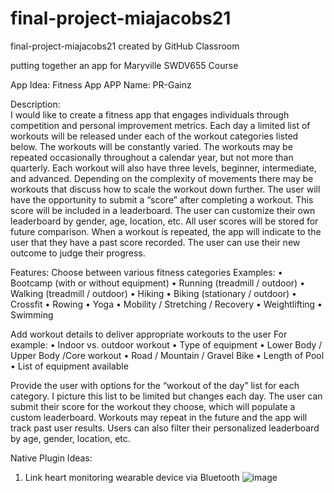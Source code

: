 # final-project-miajacobs21
final-project-miajacobs21 created by GitHub Classroom


putting together an app for Maryville SWDV655 Course



App Idea:  Fitness App
APP Name: PR-Gainz

Description:  
I would like to create a fitness app that engages individuals through competition and personal improvement metrics.  Each day a limited list of workouts will be released under each of the workout categories listed below.  The workouts will be constantly varied.  The workouts may be repeated occasionally throughout a calendar year, but not more than quarterly.  Each workout will also have three levels, beginner, intermediate, and advanced.  Depending on the complexity of movements there may be workouts that discuss how to scale the workout down further.  The user will have the opportunity to submit a “score” after completing a workout.  This score will be included in a leaderboard.  The user can customize their own leaderboard by gender, age, location, etc.  All user scores will be stored for future comparison.  When a workout is repeated, the app will indicate to the user that they have a past score recorded.  The user can use their new outcome to judge their progress.  

Features: 
Choose between various fitness categories
Examples: 
•	Bootcamp (with or without equipment)
•	Running (treadmill / outdoor)
•	Walking (treadmill / outdoor)
•	Hiking 
•	Biking (stationary / outdoor)
•	Crossfit 
•	Rowing
•	Yoga
•	Mobility / Stretching / Recovery
•	Weightlifting
•	Swimming


Add workout details to deliver appropriate workouts to the user
	For example: 
•	Indoor vs. outdoor workout
•	Type of equipment
•	Lower Body / Upper Body /Core workout
•	Road / Mountain / Gravel Bike
•	Length of Pool 
•	List of equipment available

Provide the user with options for the “workout of the day” list for each category.  I picture this list to be limited but changes each day.  The user can submit their score for the workout they choose, which will populate a custom leaderboard.  Workouts may repeat in the future and the app will track past user results.  Users can also filter their personalized leaderboard by age, gender, location, etc. 

Native Plugin Ideas: 
1.	Link heart monitoring wearable device via Bluetooth
![image](https://user-images.githubusercontent.com/100643235/199636044-8c430ed8-97ed-4740-836b-4d4287289133.png)
